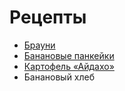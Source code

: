 # Рецепты

- [Брауни](brownie.md)
- [Банановые панкейки](banana_pancakes.md)
- [Картофель «Айдахо»](aidaho.md)
- Банановый хлеб
